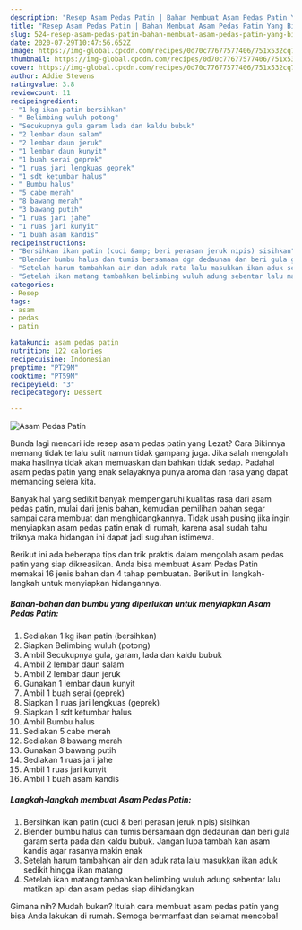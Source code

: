 ```yaml
---
description: "Resep Asam Pedas Patin | Bahan Membuat Asam Pedas Patin Yang Bikin Ngiler"
title: "Resep Asam Pedas Patin | Bahan Membuat Asam Pedas Patin Yang Bikin Ngiler"
slug: 524-resep-asam-pedas-patin-bahan-membuat-asam-pedas-patin-yang-bikin-ngiler
date: 2020-07-29T10:47:56.652Z
image: https://img-global.cpcdn.com/recipes/0d70c77677577406/751x532cq70/asam-pedas-patin-foto-resep-utama.jpg
thumbnail: https://img-global.cpcdn.com/recipes/0d70c77677577406/751x532cq70/asam-pedas-patin-foto-resep-utama.jpg
cover: https://img-global.cpcdn.com/recipes/0d70c77677577406/751x532cq70/asam-pedas-patin-foto-resep-utama.jpg
author: Addie Stevens
ratingvalue: 3.8
reviewcount: 11
recipeingredient:
- "1 kg ikan patin bersihkan"
- " Belimbing wuluh potong"
- "Secukupnya gula garam lada dan kaldu bubuk"
- "2 lembar daun salam"
- "2 lembar daun jeruk"
- "1 lembar daun kunyit"
- "1 buah serai geprek"
- "1 ruas jari lengkuas geprek"
- "1 sdt ketumbar halus"
- " Bumbu halus"
- "5 cabe merah"
- "8 bawang merah"
- "3 bawang putih"
- "1 ruas jari jahe"
- "1 ruas jari kunyit"
- "1 buah asam kandis"
recipeinstructions:
- "Bersihkan ikan patin (cuci &amp; beri perasan jeruk nipis) sisihkan"
- "Blender bumbu halus dan tumis bersamaan dgn dedaunan dan beri gula garam serta pada dan kaldu bubuk. Jangan lupa tambah kan asam kandis agar rasanya makin enak"
- "Setelah harum tambahkan air dan aduk rata lalu masukkan ikan aduk sedikit hingga ikan matang"
- "Setelah ikan matang tambahkan belimbing wuluh adung sebentar lalu matikan api dan asam pedas siap dihidangkan"
categories:
- Resep
tags:
- asam
- pedas
- patin

katakunci: asam pedas patin 
nutrition: 122 calories
recipecuisine: Indonesian
preptime: "PT29M"
cooktime: "PT59M"
recipeyield: "3"
recipecategory: Dessert

---
```



![Asam Pedas Patin](https://img-global.cpcdn.com/recipes/0d70c77677577406/751x532cq70/asam-pedas-patin-foto-resep-utama.jpg)

Bunda lagi mencari ide resep asam pedas patin yang Lezat? Cara Bikinnya memang tidak terlalu sulit namun tidak gampang juga. Jika salah mengolah maka hasilnya tidak akan memuaskan dan bahkan tidak sedap. Padahal asam pedas patin yang enak selayaknya punya aroma dan rasa yang dapat memancing selera kita.



Banyak hal yang sedikit banyak mempengaruhi kualitas rasa dari asam pedas patin, mulai dari jenis bahan, kemudian pemilihan bahan segar sampai cara membuat dan menghidangkannya. Tidak usah pusing jika ingin menyiapkan asam pedas patin enak di rumah, karena asal sudah tahu triknya maka hidangan ini dapat jadi suguhan istimewa.


Berikut ini ada beberapa tips dan trik praktis dalam mengolah asam pedas patin yang siap dikreasikan. Anda bisa membuat Asam Pedas Patin memakai 16 jenis bahan dan 4 tahap pembuatan. Berikut ini langkah-langkah untuk menyiapkan hidangannya.

<!--inarticleads1-->

##### Bahan-bahan dan bumbu yang diperlukan untuk menyiapkan Asam Pedas Patin:

1. Sediakan 1 kg ikan patin (bersihkan)
1. Siapkan  Belimbing wuluh (potong)
1. Ambil Secukupnya gula, garam, lada dan kaldu bubuk
1. Ambil 2 lembar daun salam
1. Ambil 2 lembar daun jeruk
1. Gunakan 1 lembar daun kunyit
1. Ambil 1 buah serai (geprek)
1. Siapkan 1 ruas jari lengkuas (geprek)
1. Siapkan 1 sdt ketumbar halus
1. Ambil  Bumbu halus
1. Sediakan 5 cabe merah
1. Sediakan 8 bawang merah
1. Gunakan 3 bawang putih
1. Sediakan 1 ruas jari jahe
1. Ambil 1 ruas jari kunyit
1. Ambil 1 buah asam kandis




<!--inarticleads2-->

##### Langkah-langkah membuat Asam Pedas Patin:

1. Bersihkan ikan patin (cuci &amp; beri perasan jeruk nipis) sisihkan
1. Blender bumbu halus dan tumis bersamaan dgn dedaunan dan beri gula garam serta pada dan kaldu bubuk. Jangan lupa tambah kan asam kandis agar rasanya makin enak
1. Setelah harum tambahkan air dan aduk rata lalu masukkan ikan aduk sedikit hingga ikan matang
1. Setelah ikan matang tambahkan belimbing wuluh adung sebentar lalu matikan api dan asam pedas siap dihidangkan




Gimana nih? Mudah bukan? Itulah cara membuat asam pedas patin yang bisa Anda lakukan di rumah. Semoga bermanfaat dan selamat mencoba!

